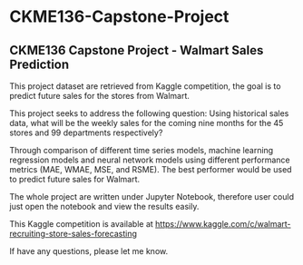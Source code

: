 # CKME136-Capstone-Project
## CKME136 Capstone Project - Walmart Sales Prediction

This project dataset are retrieved from Kaggle competition, the goal is to predict future sales for the stores from Walmart.

This project seeks to address the following question: Using historical sales data, what will be the weekly sales for the coming nine months for the 45 stores and 99 departments respectively?

Through comparison of different time series models, machine learning regression models and neural network models using different performance metrics (MAE, WMAE, MSE, and RSME). The best performer would be used to predict future sales for Walmart.

The whole project are written under Jupyter Notebook, therefore user could just open the notebook and view the results easily.


This Kaggle competition is available at https://www.kaggle.com/c/walmart-recruiting-store-sales-forecasting

If have any questions, please let me know.

